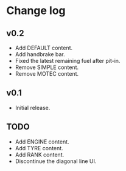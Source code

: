 # Change log
## v0.2
* Add DEFAULT content.
* Add handbrake bar.
* Fixed the latest remaining fuel after pit-in.
* Remove SIMPLE content.
* Remove MOTEC content.

## v0.1
* Initial release.

## TODO
* Add ENGINE content. 
* Add TYRE content.
* Add RANK content.
* Discontinue the diagonal line UI.
